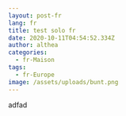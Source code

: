 ```yaml
---
layout: post-fr
lang: fr
title: test solo fr
date: 2020-10-11T04:54:52.334Z
author: althea
categories:
  - fr-Maison
tags:
  - fr-Europe
image: /assets/uploads/bunt.png
---
```

adfad